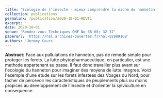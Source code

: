 ```yaml
---
title: "Ecologie de l'insecte - mieux comprendre la niche du hanneton forestier : une etude ONF en 2018 dans les Vosges de Nord"
collection: publications
permalink: /publication/2020-10-01-RDVT1
excerpt: ''
date: 2020-10-01
venue: 'Rendez-vous Techniques ONF No 65-66; 32-37'
paperurl: 'https://hal.archives-ouvertes.fr/hal-02989168'
authors: 'Jeremy Cours'
---
```


**Abstract:** Face aux pullulations de hanneton, pas de remede simple pour proteger les forets. La lutte phytopharmaceutique, en particulier, est une methode appartenant au passe. Il faut donc travailler plus avant sur l'ecologie du hanneton pour imaginer des moyens de lutte integree. Voici l'exemple d'une etude sur les forets infestees des Vosges du Nord, pour tacher de percevoir les caracteristiques de peuplements plus ou moins propices au developpement de l'insecte et d'orienter la sylviculture en consequence.